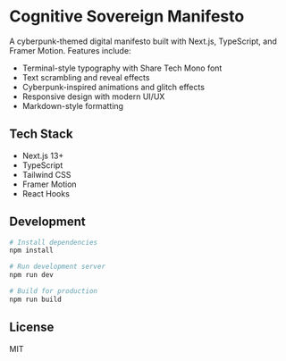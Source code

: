 # Cognitive Sovereign Manifesto

A cyberpunk-themed digital manifesto built with Next.js, TypeScript, and Framer Motion. Features include:

- Terminal-style typography with Share Tech Mono font
- Text scrambling and reveal effects
- Cyberpunk-inspired animations and glitch effects
- Responsive design with modern UI/UX
- Markdown-style formatting

## Tech Stack

- Next.js 13+
- TypeScript
- Tailwind CSS
- Framer Motion
- React Hooks

## Development

```bash
# Install dependencies
npm install

# Run development server
npm run dev

# Build for production
npm run build
```

## License

MIT 